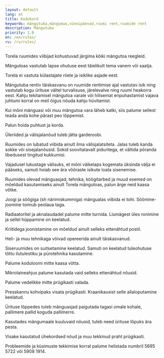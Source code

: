```yaml
---
layout: default
lang: et
title: Kodukord
keywords: mängutuba,mängumaa,sünnipäevad,ruumi rent,ruumide rent
description: Mängutuba
priority: 1.0
en: /en/rules/
ru: /ru/rules/
---
```


Torela ruumides viibijad kohustuvad järgima kõiki mängutoa reegleid.





Mängutoas vastutab lapse ohutuse eest täielikult tema vanem või saatja.

Torela ei vastuta külastajate riiete ja isiklike asjade eest.

Mängutuba rentiv täiskasvanu on ruumide rentimise ajal vastutav isik ning vastutab kogu ürituse vältel turvalisuse, järelevalve ning ruumi heakorra eest. Kahju tekitamisel mängutoa varale või hilisemat eripuhastamist vajava juhtumi korral on meil õigus nõuda kahju hüvitamist.

Kui mõni mänguasi või muu mängutoa vara läheb katki, siis palume sellest teada anda kohe pärast peo lõppemist.

Palun hoida puhtust ja korda.

Üleriided ja välisjalanõud tuleb jätta garderoobi.

Ruumides on lubatud viibida ainult ilma välisjalatsiteta. Jalas tuleb kanda sokke või sisejalanõusid. Sokid soovitatavalt piduritega, et vältida põranda libedusest tingitud kukkumisi.

Vajadusel lukustage välisuks, et mõni väikelaps kogemata üksinda välja ei pääseks, samuti hoiab see ära võõraste isikute loata sisenemise.

Ruumides olevad mänguasjad, tehnika, köögitarbed ja muud esemed on mõeldud kasutamiseks ainult Torela mängutoas, palun ärge neid kaasa võtke.

Joogi ja söögiga (sh närimiskummiga) mängualas viibida ei tohi. Söömine-joomine toimub peolaua taga.

Radiaatoritel ja aknalaudadel palume mitte turnida. Liumägest üles ronimine ja sellel hüppamine on keelatud.

Kriitidega joonistamine on mõeldud ainult selleks ettenähtud postil.

Heli- ja muu tehnikaga võivad opereerida ainult täiskasvanud.

Siseruumides on suitsetamine keelatud. Samuti on keelatud tuleohutuse tõttu ilutulestiku ja pürotehnika kasutamine.

Palume koduloomi mitte kaasa võtta.

Mikrolaineahjus palume kasutada vaid selleks ettenähtud nõusid.

Palume vedelikke mitte prügikasti valada.

Presskannu kohvipaks visata prügikasti. Kraanikausist selle allaloputamine keelatud.

Ürituse lõppedes tuleb mänguasjad paigutada tagasi omale kohale, pallimere pallid koguda pallimerre.

Kasutades mängumaale kuuluvaid nõusid, tuleb need ürituse lõpuks ära pesta.

Visake kasutatud ühekordsed nõud ja muu tekkinud praht prügikasti.

Probleemide ja küsimuste tekkimise korral palume helistada numbril 5695 5722 või 5908 1914.
